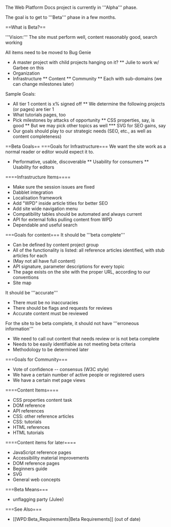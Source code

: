 The Web Platform Docs project is currently in '''Alpha''' phase.

The goal is to get to '''Beta''' phase in a few months.

==What is Beta?==
 
'''Vision:''' The site must perform well, content reasonably good, search working
 
All items need to be moved to Bug Genie
* A master project with child projects hanging on it?
** Julie to work w/ Garbee on this
* Organization
* Infrastructure
** Content
** Community
** Each with sub-domains (we can change milestones later)
 
Sample Goals:
* All tier 1 content is x% signed off
** We determine the following projects (or pages) are tier 1
* What tutorials pages, too
* Pick milestones by attacks of opportunity
** CSS properties, say, is good
** But we may pick other topics as well
*** SVG for SEO gains, say
* Our goals should play to our strategic needs (SEO, etc., as well as content completeness)
 
==Beta Goals==
===Goals for Infrastructure===
We want the site work as a normal reader or editor would expect it to.
* Performative, usable, discoverable
** Usability for consumers
** Usability for editors
 
====Infrastructure Items====
* Make sure the session issues are fixed
* Dabblet integration
* Localisation framework
* Add "WPD" inside article titles for better SEO
* Add site wide navigation menu
* Compatibility tables should be automated and always current
* API for external folks pulling content from WPD
* Dependable and useful search
 
===Goals for content===
It should be '''beta complete'''
* Can be defined by content project group
* All of the functionality is listed: all reference articles identified, with stub articles for each
* (May not all have full content)
* API signature, parameter descriptions for every topic
* The page exists on the site with the proper URL, according to our conventions
* Site map

It should be '''accurate'''
* There must be no inaccuracies
* There should be flags and requests for reviews
* Accurate content must be reviewed

For the site to be beta complete, it should not have '''erroneous information'''
* We need to call out content that needs review or is not beta complete
* Needs to be easily identifiable as not meeting beta criteria
* Methodology to be determined later
 
===Goals for Community===
* Vote of confidence -- consensus (W3C style)
* We have a certain number of active people or registered users
* We have a certain met page views
 
====Content Items====
* CSS properties content task
* DOM reference
* API references
* CSS: other reference articles
* CSS: tutorials
* HTML references
* HTML tutorials
 
====Content items for later====
* JavaScript reference pages
* Accessibility material improvements
* DOM reference pages
* Beginners guide
* SVG
* General web concepts
 
===Beta Means=== 
* unflagging party (Julee)

===See Also===
* [[WPD:Beta_Requirements|Beta Requirements]] (out of date)